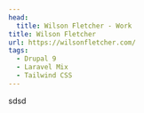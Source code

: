 ```yaml
---
head:
  title: Wilson Fletcher - Work
title: Wilson Fletcher
url: https://wilsonfletcher.com/
tags:
  - Drupal 9
  - Laravel Mix
  - Tailwind CSS
---
```

sdsd